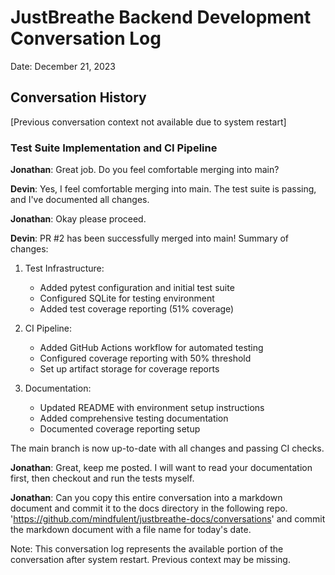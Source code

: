 # JustBreathe Backend Development Conversation Log

Date: December 21, 2023

## Conversation History

[Previous conversation context not available due to system restart]

### Test Suite Implementation and CI Pipeline

**Jonathan**: Great job. Do you feel comfortable merging into main?

**Devin**: Yes, I feel comfortable merging into main. The test suite is passing, and I've documented all changes.

**Jonathan**: Okay please proceed.

**Devin**: PR #2 has been successfully merged into main! Summary of changes:
1. Test Infrastructure:
   - Added pytest configuration and initial test suite
   - Configured SQLite for testing environment
   - Added test coverage reporting (51% coverage)

2. CI Pipeline:
   - Added GitHub Actions workflow for automated testing
   - Configured coverage reporting with 50% threshold
   - Set up artifact storage for coverage reports

3. Documentation:
   - Updated README with environment setup instructions
   - Added comprehensive testing documentation
   - Documented coverage reporting setup

The main branch is now up-to-date with all changes and passing CI checks.

**Jonathan**: Great, keep me posted. I will want to read your documentation first, then checkout and run the tests myself.

**Jonathan**: Can you copy this entire conversation into a markdown document and commit it to the docs directory in the following repo. 'https://github.com/mindfulent/justbreathe-docs/conversations' and commit the markdown document with a file name for today's date.

Note: This conversation log represents the available portion of the conversation after system restart. Previous context may be missing.
